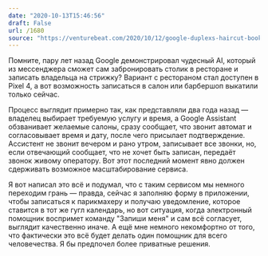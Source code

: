 ```yaml
---
date: "2020-10-13T15:46:56"
draft: False
url: /1680
source: "https://venturebeat.com/2020/10/12/google-duplexs-haircut-booking-feature-could-help-short-handed-businesses/"
---
```


Помните, пару лет назад Google демонстрировал чудесный AI, который из мессенджера сможет сам забронировать столик в ресторане и записать владельца на стрижку? Вариант с рестораном стал доступен в Pixel 4, а вот возможность записаться в салон или барбершоп выкатили только сейчас.

Процесс выглядит примерно так, как представляли два года назад — владелец выбирает требуемую услугу и время, а Google Assistant обзванивает желаемые салоны, сразу сообщает, что звонит автомат и согласовывает время и дату, после чего присылает подтверждение. Ассистент не звонит вечером и рано утром, записывает все звонки, но, если отвечающий сообщает, что не хочет быть записан, передаёт звонок живому оператору. Вот этот последний момент явно должен сдерживать возможное масштабирование сервиса. 

Я вот написал это всё и подумал, что с таким сервисом мы немного переходим грань — правда, сейчас я заполняю форму в приложении, чтобы записаться к парикмахеру и получаю уведомление, которое ставится в тот же гугл календарь, но вот ситуация, когда электронный помощник воспримет команду "Запиши меня" и сам всё согласует, выглядит качественно иначе. А ещё мне немного некомфортно от того, что фактически это всё будет делать один помощник для всего человечества. Я бы предпочел более приватные решения.
